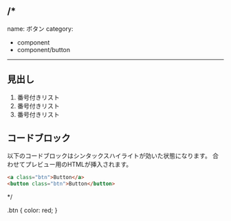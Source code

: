 /*
---
name: ボタン
category:
- component
- component/button
---

## 見出し

1. 番号付きリスト
2. 番号付きリスト
3. 番号付きリスト

## コードブロック

以下のコードブロックはシンタックスハイライトが効いた状態になります。
合わせてプレビュー用のHTMLが挿入されます。

```html
<a class="btn">Button</a>
<button class="btn">Button</button>
```
*/

.btn {
  color: red;
}
